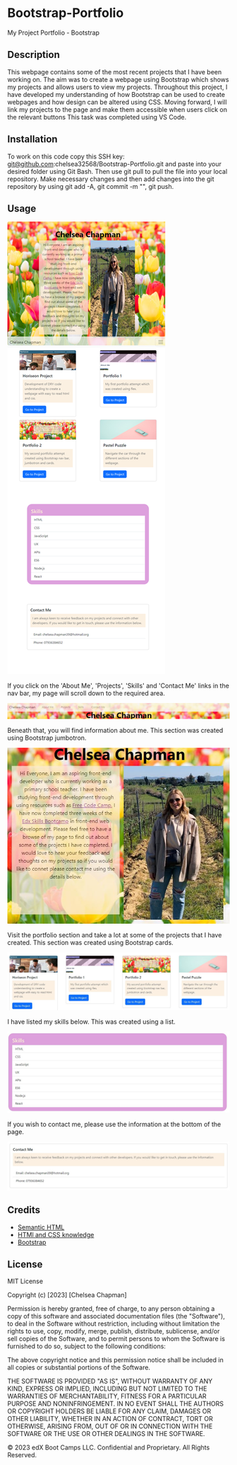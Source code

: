 # Bootstrap-Portfolio
My Project Portfolio - Bootstrap

## Description 
This webpage contains some of the most recent projects that I have been working on. The aim was to create a webpage using Bootstrap which shows my projects and allows users to view my projects. Throughout this project, I have developed my understanding of how Bootstrap can be used to create webpages and how design can be altered using CSS. Moving forward, I will link my projects to the page and make them accessible when users click on the relevant buttons This task was completed using VS Code. 

## Installation

To work on this code copy this SSH key: git@github.com:chelsea32568/Bootstrap-Portfolio.git and paste into your desired folder using Git Bash. Then use git pull to pull the file into your local repository. Make necessary changes and then add changes into the git repository by using git add -A, git commit -m "", git push. 

## Usage 

![Image of page](./assets/img/wholepage.png)

If you click on the 'About Me', 'Projects', 'Skills' and 'Contact Me' links in the nav bar, my page will scroll down to the required area. 

![Image of nav bar](./assets/img/navbar.JPG)

Beneath that, you will find information about me. This section was created using Bootstrap jumbotron.

![Image of about me section](./assets/img/jumbo.JPG)

Visit the portfolio section and take a lot at some of the projects that I have created. This section was created using Bootstrap cards. 

![Image of nav bar](./assets/img/cards.JPG)

I have listed my skills below. This was created using a list.

![Image of nav bar](./assets/img/skills.JPG)

If you wish to contact me, please use the information at the bottom of the page. 

![Image of nav bar](./assets/img/contacts.JPG)


## Credits

* [Semantic HTML](https://www.w3schools.com/html/html5_semantic_elements.asp)
* [HTMl and CSS knowledge](https://www.freecodecamp.org/learn)
* [Bootstrap](https://getbootstrap.com/)


## License
MIT License

Copyright (c) [2023] [Chelsea Chapman]

Permission is hereby granted, free of charge, to any person obtaining a copy
of this software and associated documentation files (the "Software"), to deal
in the Software without restriction, including without limitation the rights
to use, copy, modify, merge, publish, distribute, sublicense, and/or sell
copies of the Software, and to permit persons to whom the Software is
furnished to do so, subject to the following conditions:

The above copyright notice and this permission notice shall be included in all
copies or substantial portions of the Software.

THE SOFTWARE IS PROVIDED "AS IS", WITHOUT WARRANTY OF ANY KIND, EXPRESS OR
IMPLIED, INCLUDING BUT NOT LIMITED TO THE WARRANTIES OF MERCHANTABILITY,
FITNESS FOR A PARTICULAR PURPOSE AND NONINFRINGEMENT. IN NO EVENT SHALL THE
AUTHORS OR COPYRIGHT HOLDERS BE LIABLE FOR ANY CLAIM, DAMAGES OR OTHER
LIABILITY, WHETHER IN AN ACTION OF CONTRACT, TORT OR OTHERWISE, ARISING FROM,
OUT OF OR IN CONNECTION WITH THE SOFTWARE OR THE USE OR OTHER DEALINGS IN THE
SOFTWARE.

© 2023 edX Boot Camps LLC. Confidential and Proprietary. All Rights Reserved.

